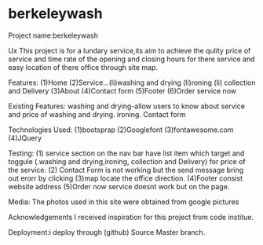 # berkeleywash
Project name:berkeleywash

Ux
This project is for a lundary service,its aim to achieve the qulity price of service and time rate of the opening 
and closing hours for there service and easy location of there office through site map.

Features:
(1)Home
(2)Service...(li)washing and drying (li)roning (li) collection and Delivery
(3)About
(4)Contact form
(5)Footer
(6)Order service now

Existing Features:
washing and drying-allow users to know about service and price of washing and drying.
ironing.
Contact form



Technologies Used:
(1)bootsprap
(2)Googlefont
(3)fontawesome.com
(4)JQuery
 
Testing:
(1) service section on the nav bar have list item which target and toggule (.washing and drying,ironing, collection and Delivery) for price of the 
service.
(2) Contact Form is not working but the send message bring out erorr by clicking
(3)map locate the office  direction.
(4)Footer consist website address
(5)Order now service doesnt work but on the page.

Media:
The photos used in this site were obtained from google pictures


Acknowledgements
I received inspiration for this project from code institue.

Deployment:i deploy through (github)
Source Master branch.